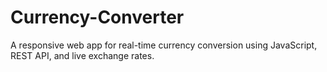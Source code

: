 # Currency-Converter
A responsive web app for real-time currency conversion using JavaScript, REST API, and live exchange rates.
